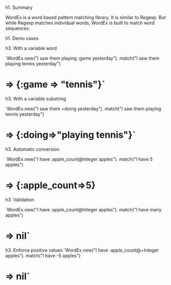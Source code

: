 h1. Summary

WordEx is a word based pattern matching library. It is similar to Regexp.
But while Regexp matches individual words, WordEx is built to match word sequences.



h1. Demo cases

h3. With a variable word

`WordEx.new("I saw them playing :game yesterday").
     match("I saw them playing tennis yesterday")
# => {:game => "tennis"}`


h3. With a variable substring

`WordEx.new("I saw them +doing yesterday").
     match("I saw them playing tennis yesterday")
# => {:doing=>"playing tennis"}`


h3. Automatic conversion

`WordEx.new("I have :apple_count@Integer apples").
     match("I have 5 apples")
# => {:apple_count=>5}


h3. Validation

`WordEx.new("I have :apple_count@Integer apples").
     match("I have many apples")
# => nil`


h3. Enforce positive values
`WordEx.new("I have :apple_count@+Integer apples").
     match("I have -5 apples")
# => nil`
